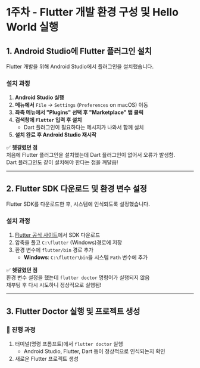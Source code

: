 # 1주차 - Flutter 개발 환경 구성 및 Hello World 실행

## 1. Android Studio에 Flutter 플러그인 설치  
Flutter 개발을 위해 Android Studio에서 플러그인을 설치했습니다.  

### 설치 과정  
1. **Android Studio 실행**  
2. **메뉴에서** `File` → `Settings` (`Preferences` on macOS) 이동  
3. **좌측 메뉴에서 "Plugins" 선택 후 "Marketplace" 탭 클릭**  
4. **검색창에 `Flutter` 입력 후 설치**  
   - Dart 플러그인이 필요하다는 메시지가 나와서 함께 설치  
5. **설치 완료 후 Android Studio 재시작**  

✅ **헷갈렸던 점**  
처음에 Flutter 플러그인을 설치했는데 Dart 플러그인이 없어서 오류가 발생함.  
Dart 플러그인도 같이 설치해야 한다는 점을 깨달음!

---

## 2. Flutter SDK 다운로드 및 환경 변수 설정  
Flutter SDK를 다운로드한 후, 시스템에 인식되도록 설정했습니다.  

###  설치 과정  
1. [Flutter 공식 사이트](https://flutter.dev/docs/get-started/install)에서 SDK 다운로드  
2. 압축을 풀고 `C:\flutter` (Windows)경로에 저장  
3. 환경 변수에 `flutter/bin` 경로 추가  
   - **Windows**: `C:\flutter\bin`을 시스템 `Path` 변수에 추가    

✅ **헷갈렸던 점**  
환경 변수 설정을 했는데 `flutter doctor` 명령어가 실행되지 않음  
재부팅 후 다시 시도하니 정상적으로 실행됨!

---

## 3. Flutter Doctor 실행 및 프로젝트 생성  
### 📌 진행 과정  
1. 터미널(명령 프롬프트)에서 `flutter doctor` 실행  
   - Android Studio, Flutter, Dart 등이 정상적으로 인식되는지 확인  
2. 새로운 Flutter 프로젝트 생성  
